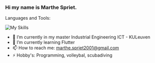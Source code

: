 ### Hi my name is Marthe Spriet.

Languages and Tools:

![My Skills](https://skills.thijs.gg/icons?i=java,javascript,py,react,css,dart,firebase,flutter,git,html,spring,mysql,postgres,mongodb,nodejs&theme=light)

- 🔭 I’m currently in my master Industrial Engineering ICT - KULeuven
- 🌱 I’m currently learning Flutter
- 📫 How to reach me: marthe.spriet2001@gmail.com
- ⚡ Hobby's: Programming, volleybal, scubadiving
<!--
**SprietMarthe/SprietMarthe** is a ✨ _special_ ✨ repository because its `README.md` (this file) appears on your GitHub profile.

Here are some ideas to get you started:

- 🔭 I’m currently working on ...
- 🌱 I’m currently learning ...
- 👯 I’m looking to collaborate on ...
- 🤔 I’m looking for help with ...
- 💬 Ask me about ...
- 📫 How to reach me: ...
- 😄 Pronouns: ...
- ⚡ Fun fact: ...
-->
